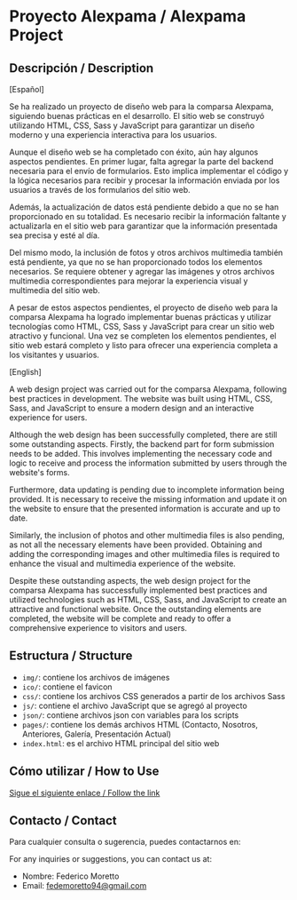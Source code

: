 # Proyecto Alexpama / Alexpama Project


## Descripción / Description

[Español]

Se ha realizado un proyecto de diseño web para la comparsa Alexpama, siguiendo buenas prácticas en el desarrollo. El sitio web se construyó utilizando HTML, CSS, Sass y JavaScript para garantizar un diseño moderno y una experiencia interactiva para los usuarios.

Aunque el diseño web se ha completado con éxito, aún hay algunos aspectos pendientes. En primer lugar, falta agregar la parte del backend necesaria para el envío de formularios. Esto implica implementar el código y la lógica necesarios para recibir y procesar la información enviada por los usuarios a través de los formularios del sitio web.

Además, la actualización de datos está pendiente debido a que no se han proporcionado en su totalidad. Es necesario recibir la información faltante y actualizarla en el sitio web para garantizar que la información presentada sea precisa y esté al día.

Del mismo modo, la inclusión de fotos y otros archivos multimedia también está pendiente, ya que no se han proporcionado todos los elementos necesarios. Se requiere obtener y agregar las imágenes y otros archivos multimedia correspondientes para mejorar la experiencia visual y multimedia del sitio web.

A pesar de estos aspectos pendientes, el proyecto de diseño web para la comparsa Alexpama ha logrado implementar buenas prácticas y utilizar tecnologías como HTML, CSS, Sass y JavaScript para crear un sitio web atractivo y funcional. Una vez se completen los elementos pendientes, el sitio web estará completo y listo para ofrecer una experiencia completa a los visitantes y usuarios.

[English]

A web design project was carried out for the comparsa Alexpama, following best practices in development. The website was built using HTML, CSS, Sass, and JavaScript to ensure a modern design and an interactive experience for users.

Although the web design has been successfully completed, there are still some outstanding aspects. Firstly, the backend part for form submission needs to be added. This involves implementing the necessary code and logic to receive and process the information submitted by users through the website's forms.

Furthermore, data updating is pending due to incomplete information being provided. It is necessary to receive the missing information and update it on the website to ensure that the presented information is accurate and up to date.

Similarly, the inclusion of photos and other multimedia files is also pending, as not all the necessary elements have been provided. Obtaining and adding the corresponding images and other multimedia files is required to enhance the visual and multimedia experience of the website.

Despite these outstanding aspects, the web design project for the comparsa Alexpama has successfully implemented best practices and utilized technologies such as HTML, CSS, Sass, and JavaScript to create an attractive and functional website. Once the outstanding elements are completed, the website will be complete and ready to offer a comprehensive experience to visitors and users.

## Estructura / Structure

- `img/`: contiene los archivos de imágenes
- `ico/`: contiene el favicon
- `css/`: contiene los archivos CSS generados a partir de los archivos Sass
- `js/`: contiene el archivo JavaScript que se agregó al proyecto
- `json/`: contiene archivos json con variables para los scripts
- `pages/`: contiene los demás archivos HTML (Contacto, Nosotros, Anteriores, Galería, Presentación Actual)
- `index.html`: es el archivo HTML principal del sitio web

## Cómo utilizar / How to Use

[Sigue el siguiente enlace / Follow the link](https://fedemoretto11.github.io/alexpama/pages/contacto.html)

## Contacto / Contact

Para cualquier consulta o sugerencia, puedes contactarnos en:

For any inquiries or suggestions, you can contact us at:

- Nombre: Federico Moretto
- Email: fedemoretto94@gmail.com
